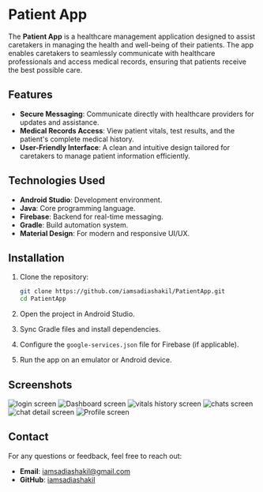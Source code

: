 # Patient App

The **Patient App** is a healthcare management application designed to assist caretakers in managing the health and well-being of their patients. The app enables caretakers to seamlessly communicate with healthcare professionals and access medical records, ensuring that patients receive the best possible care.

## Features

- **Secure Messaging**: Communicate directly with healthcare providers for updates and assistance.
- **Medical Records Access**: View patient vitals, test results, and the patient's complete medical history.
- **User-Friendly Interface**: A clean and intuitive design tailored for caretakers to manage patient information efficiently.

## Technologies Used

- **Android Studio**: Development environment.
- **Java**: Core programming language.
- **Firebase**: Backend for real-time messaging.
- **Gradle**: Build automation system.
- **Material Design**: For modern and responsive UI/UX.

## Installation

1. Clone the repository:
   ```bash
   git clone https://github.com/iamsadiashakil/PatientApp.git
   cd PatientApp
   ```

2. Open the project in Android Studio.

3. Sync Gradle files and install dependencies.

4. Configure the `google-services.json` file for Firebase (if applicable).

5. Run the app on an emulator or Android device.

## Screenshots
![login screen](https://github.com/user-attachments/assets/fcb1794a-c34b-4fd7-aae8-1a695b828f75)
![Dashboard screen](https://github.com/user-attachments/assets/a622cc66-d93b-472f-b7b2-efec814ca6ab)
![vitals history screen](https://github.com/user-attachments/assets/067a6bdf-e047-480f-9865-f1b27d54d2c7)
![chats screen](https://github.com/user-attachments/assets/d985732a-f51c-4fed-bd77-27f67244ec1c)
![chat detail screen](https://github.com/user-attachments/assets/7a0ecede-ec90-4438-bcd1-93a9b476c731)
![Profile screen](https://github.com/user-attachments/assets/6e60f8e7-3ef6-426f-99ef-480ae0cdaba0)


## Contact

For any questions or feedback, feel free to reach out:

- **Email**: [iamsadiashakil@gmail.com](mailto:iamsadiashakil@gmail.com)
- **GitHub**: [iamsadiashakil](https://github.com/iamsadiashakil)
